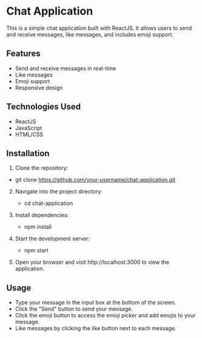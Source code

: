 # Chat Application

This is a simple chat application built with ReactJS. It allows users to send and receive messages, like messages, and includes emoji support.

## Features

- Send and receive messages in real-time
- Like messages
- Emoji support
- Responsive design

## Technologies Used

- ReactJS
- JavaScript
- HTML/CSS

## Installation

1. Clone the repository:
  - git clone https://github.com/your-username/chat-application.git

2. Navigate into the project directory:
   - cd chat-application

3. Install dependencies:
   - npm install

4. Start the development server:
   - npm start

5. Open your browser and visit http://localhost:3000 to view the application.

## Usage

- Type your message in the input box at the bottom of the screen.
- Click the "Send" button to send your message.
- Click the emoji button to access the emoji picker and add emojis to your message.
- Like messages by clicking the like button next to each message.
